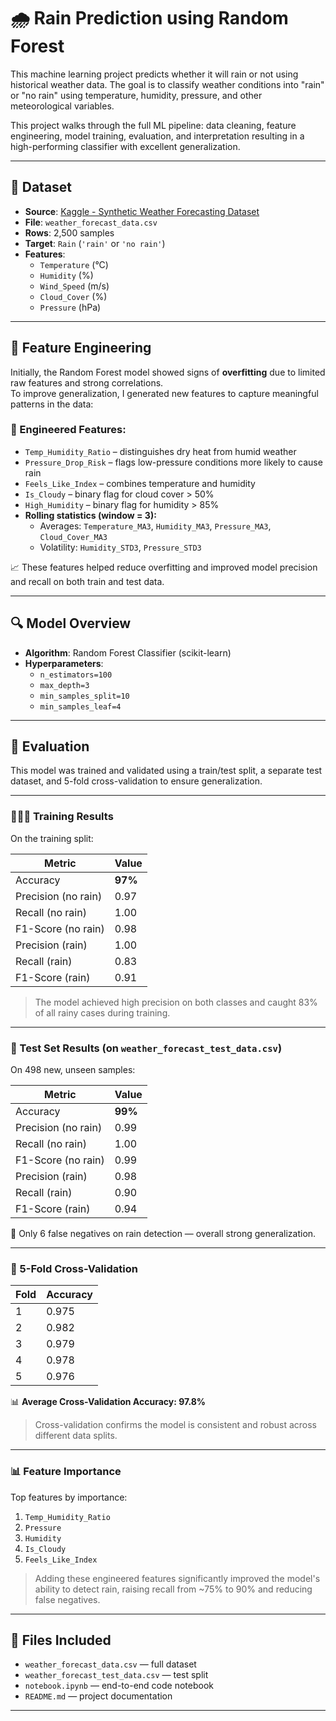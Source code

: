 # 🌧️ Rain Prediction using Random Forest

This machine learning project predicts whether it will rain or not using historical weather data. The goal is to classify weather conditions into "rain" or "no rain" using temperature, humidity, pressure, and other meteorological variables.

This project walks through the full ML pipeline: data cleaning, feature engineering, model training, evaluation, and interpretation resulting in a high-performing classifier with excellent generalization.

---

## 📁 Dataset

- **Source**: [Kaggle - Synthetic Weather Forecasting Dataset](https://www.kaggle.com/)
- **File**: `weather_forecast_data.csv`
- **Rows**: 2,500 samples
- **Target**: `Rain` (`'rain'` or `'no rain'`)
- **Features**:
  - `Temperature` (°C)
  - `Humidity` (%)
  - `Wind_Speed` (m/s)
  - `Cloud_Cover` (%)
  - `Pressure` (hPa)

---

## 🧠 Feature Engineering

Initially, the Random Forest model showed signs of **overfitting** due to limited raw features and strong correlations.  
To improve generalization, I generated new features to capture meaningful patterns in the data:

### 🔨 Engineered Features:
- `Temp_Humidity_Ratio` – distinguishes dry heat from humid weather
- `Pressure_Drop_Risk` – flags low-pressure conditions more likely to cause rain
- `Feels_Like_Index` – combines temperature and humidity
- `Is_Cloudy` – binary flag for cloud cover > 50%
- `High_Humidity` – binary flag for humidity > 85%
- **Rolling statistics (window = 3):**
  - Averages: `Temperature_MA3`, `Humidity_MA3`, `Pressure_MA3`, `Cloud_Cover_MA3`
  - Volatility: `Humidity_STD3`, `Pressure_STD3`

📈 These features helped reduce overfitting and improved model precision and recall on both train and test data.

---

## 🔍 Model Overview

- **Algorithm**: Random Forest Classifier (scikit-learn)
- **Hyperparameters**:
  - `n_estimators=100`
  - `max_depth=3`
  - `min_samples_split=10`
  - `min_samples_leaf=4`

---

## 🧪 Evaluation

This model was trained and validated using a train/test split, a separate test dataset, and 5-fold cross-validation to ensure generalization.

---

### 🏋🏽‍♂️ Training Results

On the training split:

| Metric         | Value |
|----------------|--------|
| Accuracy       | **97%**
| Precision (no rain) | 0.97 |
| Recall (no rain)    | 1.00 |
| F1-Score (no rain)  | 0.98 |
| Precision (rain)    | 1.00 |
| Recall (rain)       | 0.83 |
| F1-Score (rain)     | 0.91 |

> The model achieved high precision on both classes and caught 83% of all rainy cases during training.

---

### 🧾 Test Set Results (on `weather_forecast_test_data.csv`)

On 498 new, unseen samples:

| Metric         | Value |
|----------------|--------|
| Accuracy       | **99%**
| Precision (no rain) | 0.99 |
| Recall (no rain)    | 1.00 |
| F1-Score (no rain)  | 0.99 |
| Precision (rain)    | 0.98 |
| Recall (rain)       | 0.90 |
| F1-Score (rain)     | 0.94 |

📌 Only 6 false negatives on rain detection — overall strong generalization.

---

### 🔁 5-Fold Cross-Validation

| Fold | Accuracy |
|------|----------|
| 1    | 0.975    |
| 2    | 0.982    |
| 3    | 0.979    |
| 4    | 0.978    |
| 5    | 0.976    |

📊 **Average Cross-Validation Accuracy: 97.8%**

> Cross-validation confirms the model is consistent and robust across different data splits.

---

### 📊 Feature Importance

Top features by importance:
1. `Temp_Humidity_Ratio`
2. `Pressure`
3. `Humidity`
4. `Is_Cloudy`
5. `Feels_Like_Index`

> Adding these engineered features significantly improved the model's ability to detect rain, raising recall from ~75% to 90% and reducing false negatives.

---

## 📂 Files Included

- `weather_forecast_data.csv` — full dataset
- `weather_forecast_test_data.csv` — test split
- `notebook.ipynb` — end-to-end code notebook
- `README.md` — project documentation

---

